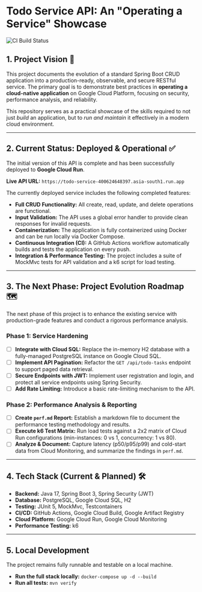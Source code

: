 # Todo Service API: An "Operating a Service" Showcase

![CI Build Status](https://github.com/Mukul141/todo-crud/actions/workflows/build.yml/badge.svg)

## 1. Project Vision 🚀

This project documents the evolution of a standard Spring Boot CRUD application into a production-ready, observable, and secure RESTful service. The primary goal is to demonstrate best practices in **operating a cloud-native application** on Google Cloud Platform, focusing on security, performance analysis, and reliability.

This repository serves as a practical showcase of the skills required to not just *build* an application, but to *run and maintain* it effectively in a modern cloud environment.

-----

## 2. Current Status: Deployed & Operational ✅

The initial version of this API is complete and has been successfully deployed to **Google Cloud Run**.

**Live API URL:** `https://todo-service-400624648397.asia-south1.run.app`

The currently deployed service includes the following completed features:
* **Full CRUD Functionality:** All create, read, update, and delete operations are functional.
* **Input Validation:** The API uses a global error handler to provide clean responses for invalid requests.
* **Containerization:** The application is fully containerized using Docker and can be run locally via Docker Compose.
* **Continuous Integration (CI):** A GitHub Actions workflow automatically builds and tests the application on every push.
* **Integration & Performance Testing:** The project includes a suite of MockMvc tests for API validation and a k6 script for load testing.

-----

## 3. The Next Phase: Project Evolution Roadmap 🗺️

The next phase of this project is to enhance the existing service with production-grade features and conduct a rigorous performance analysis.

### Phase 1: Service Hardening
- [ ] **Integrate with Cloud SQL:** Replace the in-memory H2 database with a fully-managed PostgreSQL instance on Google Cloud SQL.
- [ ] **Implement API Pagination:** Refactor the `GET /api/todo-tasks` endpoint to support paged data retrieval.
- [ ] **Secure Endpoints with JWT:** Implement user registration and login, and protect all service endpoints using Spring Security.
- [ ] **Add Rate Limiting:** Introduce a basic rate-limiting mechanism to the API.

### Phase 2: Performance Analysis & Reporting
- [ ] **Create `perf.md` Report:** Establish a markdown file to document the performance testing methodology and results.
- [ ] **Execute k6 Test Matrix:** Run load tests against a 2x2 matrix of Cloud Run configurations (min-instances: 0 vs 1, concurrency: 1 vs 80).
- [ ] **Analyze & Document:** Capture latency (p50/p95/p99) and cold-start data from Cloud Monitoring, and summarize the findings in `perf.md`.

-----

## 4. Tech Stack (Current & Planned) 🛠️

* **Backend:** Java 17, Spring Boot 3, Spring Security (JWT)
* **Database:** PostgreSQL, Google Cloud SQL, H2
* **Testing:** JUnit 5, MockMvc, Testcontainers
* **CI/CD:** GitHub Actions, Google Cloud Build, Google Artifact Registry
* **Cloud Platform:** Google Cloud Run, Google Cloud Monitoring
* **Performance Testing:** k6

-----

## 5. Local Development

The project remains fully runnable and testable on a local machine.

* **Run the full stack locally:** `docker-compose up -d --build`
* **Run all tests:** `mvn verify`
